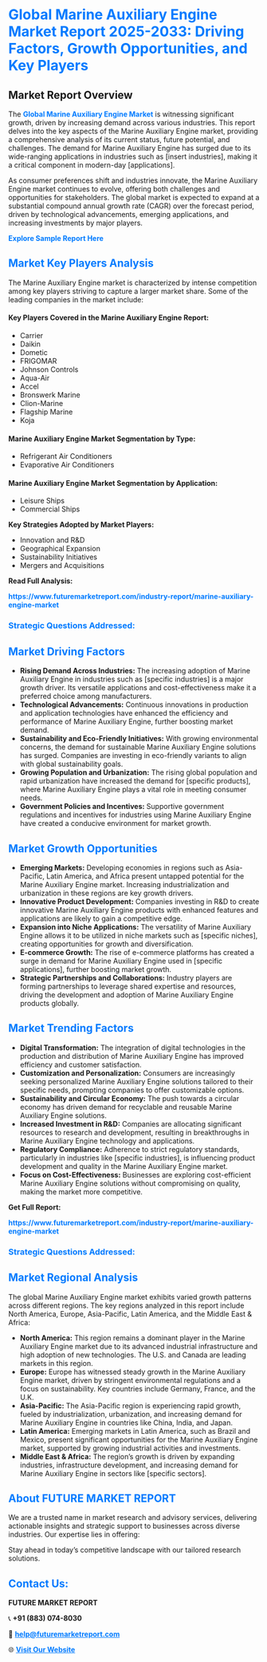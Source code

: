 <h1 style="color: #007BFF;">Global Marine Auxiliary Engine Market Report 2025-2033: Driving Factors, Growth Opportunities, and Key Players</h1>

<section id="overview">
<h2>Market Report Overview</h2>
<p>The <a href="https://www.futuremarketreport.com/industry-report/marine-auxiliary-engine-market" style="color: #007BFF; text-decoration: none;"><strong>Global Marine Auxiliary Engine Market</strong></a> is witnessing significant growth, driven by increasing demand across various industries. This report delves into the key aspects of the Marine Auxiliary Engine market, providing a comprehensive analysis of its current status, future potential, and challenges. The demand for Marine Auxiliary Engine has surged due to its wide-ranging applications in industries such as [insert industries], making it a critical component in modern-day [applications].</p>
<p>As consumer preferences shift and industries innovate, the Marine Auxiliary Engine market continues to evolve, offering both challenges and opportunities for stakeholders. The global market is expected to expand at a substantial compound annual growth rate (CAGR) over the forecast period, driven by technological advancements, emerging applications, and increasing investments by major players.</p>
</section>

<section id="overview">
<p><a href="https://www.futuremarketreport.com/request-sample/reportId=34917" style="color: #007BFF; text-decoration: none;"><strong>Explore Sample Report Here</strong></a></p>
</section>

<section id="key-players">
<h2 style="color: #007BFF;">Market Key Players Analysis</h2>
<p>The Marine Auxiliary Engine market is characterized by intense competition among key players striving to capture a larger market share. Some of the leading companies in the market include:</p>
<h4>Key Players Covered in the Marine Auxiliary Engine Report:</h4>
<ul><li>Carrier</li><li>Daikin</li><li>Dometic</li><li>FRIGOMAR</li><li>Johnson Controls</li><li>Aqua-Air</li><li>Accel</li><li>Bronswerk Marine</li><li>Clion-Marine</li><li>Flagship Marine</li><li>Koja</li></ul>
<h4>Marine Auxiliary Engine Market Segmentation by Type:</h4>
<ul><li>Refrigerant Air Conditioners</li><li>Evaporative Air Conditioners</li></ul>

<h4>Marine Auxiliary Engine Market Segmentation by Application:</h4>
<ul><li>Leisure Ships</li><li>Commercial Ships</li></ul>
<p><strong>Key Strategies Adopted by Market Players:</strong></p>
<ul>
<li>Innovation and R&D</li>
<li>Geographical Expansion</li>
<li>Sustainability Initiatives</li>
<li>Mergers and Acquisitions</li>
</ul>
</section>

<section>
<p><strong>Read Full Analysis: </strong></p><a href="https://www.futuremarketreport.com/industry-report/marine-auxiliary-engine-market" style="color: #007BFF; text-decoration: none;"><strong>https://www.futuremarketreport.com/industry-report/marine-auxiliary-engine-market</strong></a>
<h3 style="color: #007BFF;">Strategic Questions Addressed:</h3>
</section>

<section id="driving-factors">
<h2 style="color: #007BFF;">Market Driving Factors</h2>
<ul>
<li><strong>Rising Demand Across Industries:</strong> The increasing adoption of Marine Auxiliary Engine in industries such as [specific industries] is a major growth driver. Its versatile applications and cost-effectiveness make it a preferred choice among manufacturers.</li>
<li><strong>Technological Advancements:</strong> Continuous innovations in production and application technologies have enhanced the efficiency and performance of Marine Auxiliary Engine, further boosting market demand.</li>
<li><strong>Sustainability and Eco-Friendly Initiatives:</strong> With growing environmental concerns, the demand for sustainable Marine Auxiliary Engine solutions has surged. Companies are investing in eco-friendly variants to align with global sustainability goals.</li>
<li><strong>Growing Population and Urbanization:</strong> The rising global population and rapid urbanization have increased the demand for [specific products], where Marine Auxiliary Engine plays a vital role in meeting consumer needs.</li>
<li><strong>Government Policies and Incentives:</strong> Supportive government regulations and incentives for industries using Marine Auxiliary Engine have created a conducive environment for market growth.</li>
</ul>
</section>

<section id="growth-opportunities">
<h2 style="color: #007BFF;">Market Growth Opportunities</h2>
<ul>
<li><strong>Emerging Markets:</strong> Developing economies in regions such as Asia-Pacific, Latin America, and Africa present untapped potential for the Marine Auxiliary Engine market. Increasing industrialization and urbanization in these regions are key growth drivers.</li>
<li><strong>Innovative Product Development:</strong> Companies investing in R&D to create innovative Marine Auxiliary Engine products with enhanced features and applications are likely to gain a competitive edge.</li>
<li><strong>Expansion into Niche Applications:</strong> The versatility of Marine Auxiliary Engine allows it to be utilized in niche markets such as [specific niches], creating opportunities for growth and diversification.</li>
<li><strong>E-commerce Growth:</strong> The rise of e-commerce platforms has created a surge in demand for Marine Auxiliary Engine used in [specific applications], further boosting market growth.</li>
<li><strong>Strategic Partnerships and Collaborations:</strong> Industry players are forming partnerships to leverage shared expertise and resources, driving the development and adoption of Marine Auxiliary Engine products globally.</li>
</ul>
</section>

<section id="trending-factors">
<h2 style="color: #007BFF;">Market Trending Factors</h2>
<ul>
<li><strong>Digital Transformation:</strong> The integration of digital technologies in the production and distribution of Marine Auxiliary Engine has improved efficiency and customer satisfaction.</li>
<li><strong>Customization and Personalization:</strong> Consumers are increasingly seeking personalized Marine Auxiliary Engine solutions tailored to their specific needs, prompting companies to offer customizable options.</li>
<li><strong>Sustainability and Circular Economy:</strong> The push towards a circular economy has driven demand for recyclable and reusable Marine Auxiliary Engine solutions.</li>
<li><strong>Increased Investment in R&D:</strong> Companies are allocating significant resources to research and development, resulting in breakthroughs in Marine Auxiliary Engine technology and applications.</li>
<li><strong>Regulatory Compliance:</strong> Adherence to strict regulatory standards, particularly in industries like [specific industries], is influencing product development and quality in the Marine Auxiliary Engine market.</li>
<li><strong>Focus on Cost-Effectiveness:</strong> Businesses are exploring cost-efficient Marine Auxiliary Engine solutions without compromising on quality, making the market more competitive.</li>
</ul>
</section>

<section>
<p><strong>Get Full Report: </strong></p><a href="https://www.futuremarketreport.com/industry-report/marine-auxiliary-engine-market" style="color: #007BFF; text-decoration: none;"><strong>https://www.futuremarketreport.com/industry-report/marine-auxiliary-engine-market</strong></a>
<h3 style="color: #007BFF;">Strategic Questions Addressed:</h3>
</section>


<section id="regional-analysis">
<h2 style="color: #007BFF;">Market Regional Analysis</h2>
<p>The global Marine Auxiliary Engine market exhibits varied growth patterns across different regions. The key regions analyzed in this report include North America, Europe, Asia-Pacific, Latin America, and the Middle East & Africa:</p>
<ul>
<li><strong>North America:</strong> This region remains a dominant player in the Marine Auxiliary Engine market due to its advanced industrial infrastructure and high adoption of new technologies. The U.S. and Canada are leading markets in this region.</li>
<li><strong>Europe:</strong> Europe has witnessed steady growth in the Marine Auxiliary Engine market, driven by stringent environmental regulations and a focus on sustainability. Key countries include Germany, France, and the U.K.</li>
<li><strong>Asia-Pacific:</strong> The Asia-Pacific region is experiencing rapid growth, fueled by industrialization, urbanization, and increasing demand for Marine Auxiliary Engine in countries like China, India, and Japan.</li>
<li><strong>Latin America:</strong> Emerging markets in Latin America, such as Brazil and Mexico, present significant opportunities for the Marine Auxiliary Engine market, supported by growing industrial activities and investments.</li>
<li><strong>Middle East & Africa:</strong> The region’s growth is driven by expanding industries, infrastructure development, and increasing demand for Marine Auxiliary Engine in sectors like [specific sectors].</li>
</ul>
</section>

<footer>
<h2 style="color: #007BFF;">About FUTURE MARKET REPORT</h2>
<p>We are a trusted name in market research and advisory services, delivering actionable insights and strategic support to businesses across diverse industries. Our expertise lies in offering:</p>

<p>Stay ahead in today’s competitive landscape with our tailored research solutions.</p>

<h2 style="color: #007BFF;">Contact Us:</h2>
<p><strong>FUTURE MARKET REPORT</strong></p>
<p>📞 <strong>+91 (883) 074-8030</strong></p>
<p>📧 <strong><a href="mailto:help@futuremarketreport.com" style="color: #007BFF;">help@futuremarketreport.com</a></strong></p>
<p>🌐 <strong><a href="https://www.futuremarketreport.com/" style="color: #007BFF;">Visit Our Website</a></strong></p>
</footer>